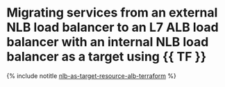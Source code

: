 # Migrating services from an external NLB load balancer to an L7 ALB load balancer with an internal NLB load balancer as a target using {{ TF }}

{% include notitle [nlb-as-target-resource-alb-terraform](../../../../_tutorials/security/nlb-as-target-resource-alb-terraform.md) %}
